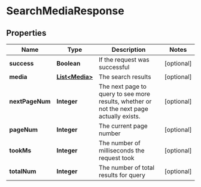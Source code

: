 
# SearchMediaResponse

## Properties
Name | Type | Description | Notes
------------ | ------------- | ------------- | -------------
**success** | **Boolean** | If the request was successful |  [optional]
**media** | [**List&lt;Media&gt;**](Media.md) | The search results |  [optional]
**nextPageNum** | **Integer** | The next page to query to see more results, whether or not the next page actually exists. |  [optional]
**pageNum** | **Integer** | The current page number |  [optional]
**tookMs** | **Integer** | The number of milliseconds the request took |  [optional]
**totalNum** | **Integer** | The number of total results for query |  [optional]



